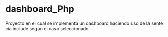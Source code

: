 # dashboard_Php
Proyecto en el cual se implementa un dashboard haciendo uso de la senté cía include según el caso seleccionado 
